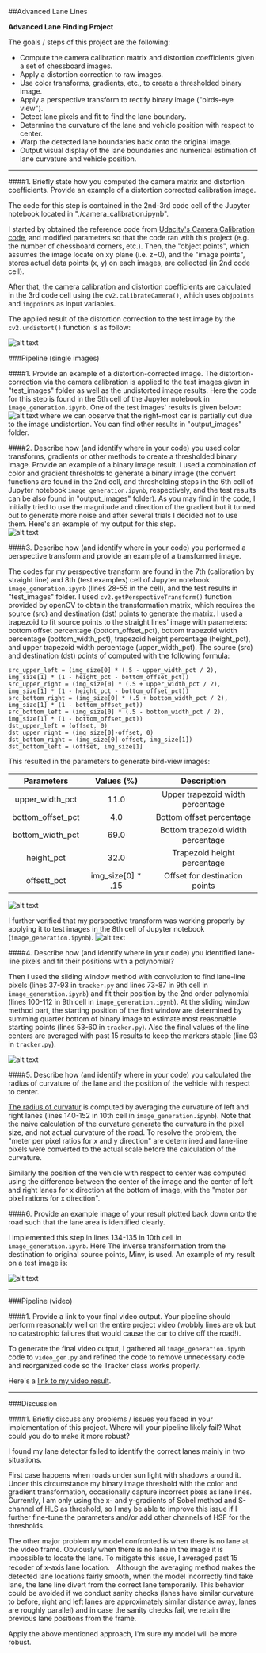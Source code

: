 ##Advanced Lane Lines

**Advanced Lane Finding Project**

The goals / steps of this project are the following:

* Compute the camera calibration matrix and distortion coefficients given a set of chessboard images.
* Apply a distortion correction to raw images.
* Use color transforms, gradients, etc., to create a thresholded binary image.
* Apply a perspective transform to rectify binary image ("birds-eye view").
* Detect lane pixels and fit to find the lane boundary.
* Determine the curvature of the lane and vehicle position with respect to center.
* Warp the detected lane boundaries back onto the original image.
* Output visual display of the lane boundaries and numerical estimation of lane curvature and vehicle position.

[//]: # (Image References)

[image1]: ./examples/undistort_output_2.png "Undistorted"
[image2]: ./output_images/undistorted_test1.jpg "Road Transformed"
[image3]: ./output_images/binary_test1.jpg "Binary Example"
[image4]: ./output_images/perspective_straight_lines1.jpg "Warp Example"
[image5]: ./output_images/perspective_test5.jpg "Output"
[image6]: ./output_images/line_fit_test2.jpg "Fit Visual"
[image7]: ./output_images/result_test5.jpg "Output"
[video1]: ./output1_tracked.mp4 "Video"

---
####1. Briefly state how you computed the camera matrix and distortion coefficients. Provide an example of a distortion corrected calibration image.

The code for this step is contained in the 2nd-3rd code cell of the Jupyter notebook located in "./camera_calibration.ipynb".  

I started by obtained the reference code from 
[Udacity's Camera Calibration code](https://github.com/udacity/CarND-Camera-Calibration), and 
modified parameters so that the code ran with this project (e.g. the number of chessboard corners, etc.). 
Then, the "object points", which assumes the image locate on xy plane (i.e. z=0), and the "image points", stores actual 
data points (x, y) on each images, are collected (in 2nd code cell).

After that, the camera calibration and distortion coefficients are calculated in the 3rd code cell 
using the `cv2.calibrateCamera()`, which uses `objpoints` and `imgpoints` as input variables.

The applied result of the distortion correction to the test image by the `cv2.undistort()` function
is as follow: 

![alt text][image1]

###Pipeline (single images)

####1. Provide an example of a distortion-corrected image.
The distortion-correction via the camera calibration is applied to the test images given in
"test_images" folder as well as the undistorted image results. 
Here the code for this step is found in the 5th cell of the Jupyter notebook in 
`image_generation.ipynb`. One of the test images' results is given below:
![alt text][image2]
where we can observe that the right-most car is partially cut due to the image 
undistortion. You can find other results in "output_images" folder.

####2. Describe how (and identify where in your code) you used color transforms, gradients or other methods to create a thresholded binary image.  Provide an example of a binary image result.
I used a combination of color and gradient thresholds to generate a binary image 
(the convert functions are found in the 2nd cell, and thresholding steps in the 6th cell of Jupyter notebook
`image_generation.ipynb`, respectively, and the test results can be also found in "output_images" folder). 
As you may find in the code, I initially tried to use the magnitude and direction of 
the gradient but it turned out to generate more noise and after several trials I decided not to use
them. Here's an example of my output for this step.  
![alt text][image3]

####3. Describe how (and identify where in your code) you performed a perspective transform and provide an example of a transformed image.

The codes for my perspective transform are found in the 7th (calibration by straight line) and 8th (test examples) cell of Jupyter notebook
`image_generation.ipynb` (lines 28-55 in the cell), and the test results in "test_images" folder.
I used `cv2.getPerspectiveTransform()` function provided by openCV to obtain 
the transformation matrix, which requires the source (src) and destination (dst) points to
generate the matrix. I used a trapezoid to fit source points to the straight lines' image
with parameters: bottom offset percentage (bottom_offset_pct),
bottom trapezoid width percentage (bottom_width_pct),
trapezoid height percentage (height_pct), 
and upper trapezoid width percentage (upper_width_pct).
The source (src) and destination (dst) points of computed with the following formula:
```
src_upper_left = (img_size[0] * (.5 - upper_width_pct / 2), img_size[1] * (1 - height_pct - bottom_offset_pct))
src_upper_right = (img_size[0] * (.5 + upper_width_pct / 2), img_size[1] * (1 - height_pct - bottom_offset_pct))
src_bottom_right = (img_size[0] * (.5 + bottom_width_pct / 2), img_size[1] * (1 - bottom_offset_pct))
src_bottom_left = (img_size[0] * (.5 - bottom_width_pct / 2), img_size[1] * (1 - bottom_offset_pct))
dst_upper_left = (offset, 0)
dst_upper_right = (img_size[0]-offset, 0)
dst_bottom_right = (img_size[0]-offset, img_size[1])
dst_bottom_left = (offset, img_size[1]
```
This resulted in the parameters to generate bird-view images:

| Parameters       | Values (%)      |Description                        |
|:----------------:|:---------------:|:---------------------------------:|
| upper_width_pct  | 11.0            | Upper trapezoid width percentage  |
| bottom_offset_pct|  4.0            | Bottom offset percentage          |
| bottom_width_pct | 69.0            | Bottom trapezoid width percentage |
| height_pct       | 32.0            | Trapezoid height percentage       |
| offsett_pct      |img_size[0] * .15| Offset for destination points     |

![alt text][image4]

I further verified that my perspective transform was working properly by applying it to test 
images in the 8th cell of Jupyter notebook (`image_generation.ipynb`).
![alt text][image5]


####4. Describe how (and identify where in your code) you identified lane-line pixels and fit their positions with a polynomial?

Then I used the sliding window method with convolution to find lane-line pixels
(lines 37-93 in `tracker.py` and lines 73-87 in 9th cell in `image_generation.ipynb`)
and fit their position by the 2nd order polynomial (lines 100-112 in 9th cell in `image_generation.ipynb`). 
At the sliding window method part, the starting position of the 
first window are determined by summing quarter bottom of binary 
image to estimate most reasonable starting points (lines 53-60 in `tracker.py`).
Also the final values of the line centers are averaged with past 15 results
to keep the markers stable (line 93 in `tracker.py`).

![alt text][image6]

####5. Describe how (and identify where in your code) you calculated the radius of curvature of the lane and the position of the vehicle with respect to center.

[The radius of curvatur](http://www.intmath.com/applications-differentiation/8-radius-curvature.php)
 is computed by averaging the curvature of left and right lanes 
(lines 140-152 in 10th cell in `image_generation.ipynb`). Note that the naive calculation of 
the curvature generate the curvature in the pixel size, and not actual curvature of the road.
To resolve the problem, the "meter per pixel ratios for x and y direction" are determined and 
lane-line pixels were converted to the actual scale before the calculation of the curvature.

Similarly the position of the vehicle with respect to center was computed using the difference
between the center of the image and the center of left and right lanes for x direction at 
the bottom of image, with the "meter per pixel rations for x direction".

####6. Provide an example image of your result plotted back down onto the road such that the lane area is identified clearly.

I implemented this step in lines 134-135 in 10th cell in `image_generation.ipynb`.
Here The inverse transformation from the destination to original source points, Minv, is used.
An example of my result on a test image is:

![alt text][image7]

---

###Pipeline (video)

####1. Provide a link to your final video output.  Your pipeline should perform reasonably well on the entire project video (wobbly lines are ok but no catastrophic failures that would cause the car to drive off the road!).

To generate the final video output, I gathered all `image_generation.ipynb` code to `video_gen.py` and 
refined the code to remove unnecessary code and reorganized code so the Tracker class works properly.

Here's a [link to my video result](./output1_tracked.mp4).


---

###Discussion

####1. Briefly discuss any problems / issues you faced in your implementation of this project.  Where will your pipeline likely fail?  What could you do to make it more robust?

I found my lane detector failed to identify the correct lanes mainly in two situations.

First case happens when roads under sun light with shadows around it. Under this circumstance 
my binary image threshold with the color and gradient transformation, occasionally capture incorrect
pixes as lane lines. Currently, I am only using the x- and y-gradients of Sobel method and S-channel
of HLS as threshold, so I may be able to improve this issue if I further fine-tune the parameters 
and/or add other channels of HSF for the thresholds.

The other major problem my model confronted is when there is no lane at the video frame. Obviously
when there is no lane in the image it is impossible to locate the lane. To mitigate this issue, I 
averaged past 15 recoder of x-axis lane location.　Although the averaging method makes the detected 
lane locations fairly smooth, when the model incorrectly find fake lane, the lane line divert 
from the correct lane temporarily. This behavior could be avoided if we conduct sanity checks 
(lanes have similar curvature to before, right and left lanes are approximately similar distance away,
lanes are roughly parallel) and in case the sanity checks fail, we retain the previous lane positions 
from the frame.

Apply the above mentioned approach, I'm sure my model will be more robust.
